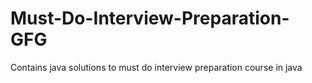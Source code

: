 # Must-Do-Interview-Preparation-GFG
Contains java solutions to must do interview preparation course in java 
